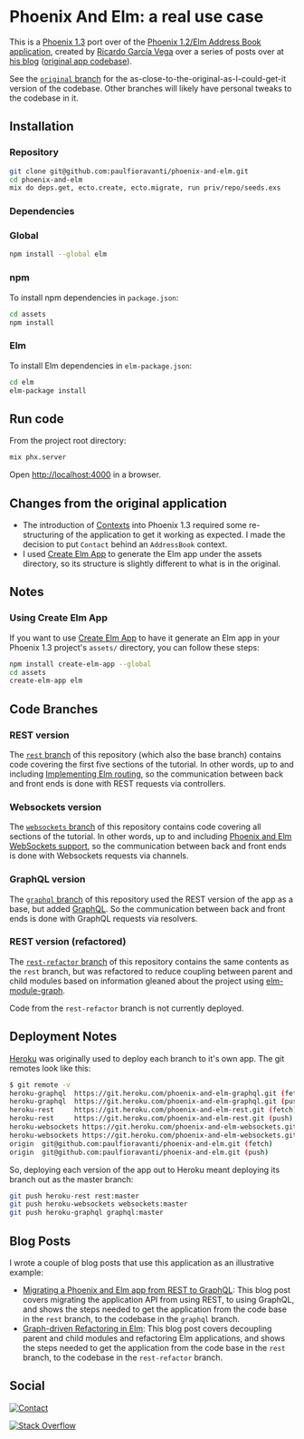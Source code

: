 # Phoenix And Elm: a real use case

This is a [Phoenix 1.3][] port over of the
[Phoenix 1.2/Elm Address Book application][], created by
[Ricardo García Vega][] over a series of posts over at
[his blog][codeloveandboards] ([original app codebase][]).

See the [`original` branch][] for the as-close-to-the-original-as-I-could-get-it
version of the codebase. Other branches will likely have personal tweaks to the
codebase in it.

## Installation

### Repository

```sh
git clone git@github.com:paulfioravanti/phoenix-and-elm.git
cd phoenix-and-elm
mix do deps.get, ecto.create, ecto.migrate, run priv/repo/seeds.exs
```

### Dependencies

### Global

```sh
npm install --global elm
```

### npm

To install npm dependencies in `package.json`:

```sh
cd assets
npm install
```

### Elm

To install Elm dependencies in `elm-package.json`:

```sh
cd elm
elm-package install
```

## Run code

From the project root directory:

```sh
mix phx.server
```

Open <http://localhost:4000> in a browser.

## Changes from the original application

- The introduction of [Contexts][] into Phoenix 1.3 required some re-structuring
  of the application to get it working as expected. I made the decision to put
  `Contact` behind an `AddressBook` context.
- I used [Create Elm App][] to generate the Elm app under the assets directory,
  so its structure is slightly different to what is in the original.

## Notes

### Using Create Elm App

If you want to use [Create Elm App][] to have it generate an Elm app in your
Phoenix 1.3 project's `assets/` directory, you can follow these steps:

```sh
npm install create-elm-app --global
cd assets
create-elm-app elm
```

## Code Branches

### REST version

The [`rest` branch][] of this repository (which also the base branch) contains
code covering the first five sections of the tutorial. In other words, up to and
including [Implementing Elm routing][], so the communication between back
and front ends is done with REST requests via controllers.

### Websockets version

The [`websockets` branch][] of this repository contains code covering all
sections of the tutorial. In other words, up to and including
[Phoenix and Elm WebSockets support][], so the communication between back and
front ends is done with Websockets requests via channels.

### GraphQL version

The [`graphql` branch][] of this repository used the REST version of the app as
a base, but added [GraphQL][]. So the communication between back and front ends
is done with GraphQL requests via resolvers.

### REST version (refactored)

The [`rest-refactor` branch][] of this repository contains the same contents
as the `rest` branch, but was refactored to reduce coupling between parent and
child modules based on information gleaned about the project using
[elm-module-graph][].

Code from the `rest-refactor` branch is not currently deployed.

## Deployment Notes

[Heroku][] was originally used to deploy each branch to it's own app. The git
remotes look like this:

```sh
$ git remote -v
heroku-graphql  https://git.heroku.com/phoenix-and-elm-graphql.git (fetch)
heroku-graphql  https://git.heroku.com/phoenix-and-elm-graphql.git (push)
heroku-rest     https://git.heroku.com/phoenix-and-elm-rest.git (fetch)
heroku-rest     https://git.heroku.com/phoenix-and-elm-rest.git (push)
heroku-websockets https://git.heroku.com/phoenix-and-elm-websockets.git (fetch)
heroku-websockets https://git.heroku.com/phoenix-and-elm-websockets.git (push)
origin  git@github.com:paulfioravanti/phoenix-and-elm.git (fetch)
origin  git@github.com:paulfioravanti/phoenix-and-elm.git (push)
```

So, deploying each version of the app out to Heroku meant deploying its branch
out as the master branch:

```sh
git push heroku-rest rest:master
git push heroku-websockets websockets:master
git push heroku-graphql graphql:master
```

## Blog Posts

I wrote a couple of blog posts that use this application as an illustrative
example:

- [Migrating a Phoenix and Elm app from REST to GraphQL][]: This blog post
  covers migrating the application API from using REST, to using GraphQL, and
  shows the steps needed to get the application from the code base in the `rest`
  branch, to the codebase in the `graphql` branch.
- [Graph-driven Refactoring in Elm][]: This blog post covers decoupling parent
  and child modules and refactoring Elm applications, and shows the steps needed
  to get the application from the code base in the `rest` branch, to the
  codebase in the `rest-refactor` branch.

## Social

[![Contact][twitter-badge]][twitter-url]

[![Stack Overflow][stackoverflow-badge]][stackoverflow-url]

[codeloveandboards]: http://codeloveandboards.com/
[Contexts]: https://hexdocs.pm/phoenix/contexts.html
[Create Elm App]: https://github.com/halfzebra/create-elm-app
[elm-module-graph]: https://github.com/justinmimbs/elm-module-graph
[Graph-driven Refactoring in Elm]: https://paulfioravanti.com/blog/2018/03/17/graph-driven-refactoring-in-elm/
[GraphQL]: http://graphql.org/
[`graphql` branch]: https://github.com/paulfioravanti/phoenix-and-elm/tree/graphql
[Heroku]: https://www.heroku.com/
[Implementing Elm routing]: http://codeloveandboards.com/blog/2017/03/07/phoenix-and-elm-a-real-use-case-pt-5/
[Migrating a Phoenix and Elm app from REST to GraphQL]: https://paulfioravanti.com/blog/2018/03/06/migrating-a-phoenix-and-elm-app-from-rest-to-graphql/
[`original` branch]: https://github.com/paulfioravanti/phoenix-and-elm/tree/original
[original app codebase]: https://github.com/bigardone/phoenix-and-elm
[Phoenix 1.2/Elm Address Book application]: http://codeloveandboards.com/blog/2017/02/02/phoenix-and-elm-a-real-use-case-pt-1/
[Phoenix 1.3]: http://phoenixframework.org/blog/phoenix-1-3-0-released
[Phoenix and Elm WebSockets support]: http://codeloveandboards.com/blog/2017/03/19/phoenix-and-elm-a-real-use-case-pt-6/
[Ricardo García Vega]: https://twitter.com/bigardone
[`rest` branch]: https://github.com/paulfioravanti/phoenix-and-elm/tree/rest
[`rest-refactor` branch]: https://github.com/paulfioravanti/phoenix-and-elm/tree/rest-refactor
[stackoverflow-badge]: http://stackoverflow.com/users/flair/567863.png
[stackoverflow-url]: http://stackoverflow.com/users/567863/paul-fioravanti
[twitter-badge]: https://img.shields.io/badge/contact-%40paulfioravanti-blue.svg
[twitter-url]: https://twitter.com/paulfioravanti
[`websockets` branch]: https://github.com/paulfioravanti/phoenix-and-elm/tree/websockets
